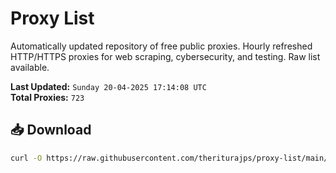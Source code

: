 # Proxy List

Automatically updated repository of free public proxies. Hourly refreshed HTTP/HTTPS proxies for web scraping, cybersecurity, and testing. Raw list available.

**Last Updated:** `Sunday 20-04-2025 17:14:08 UTC`  
**Total Proxies:** `723`

## 📥 Download
```bash
curl -O https://raw.githubusercontent.com/theriturajps/proxy-list/main/proxies.txt
